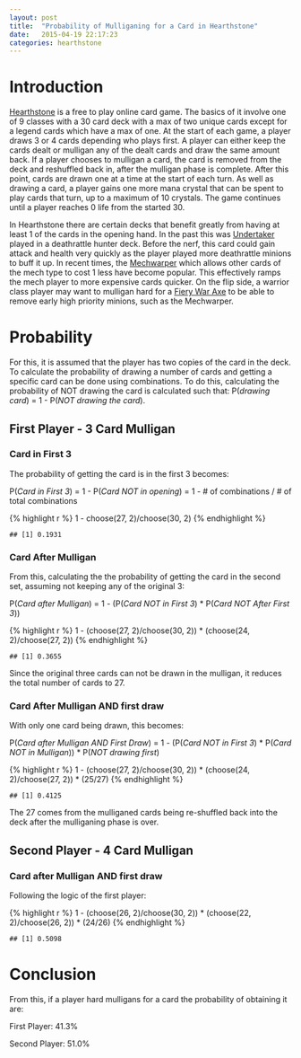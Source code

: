 ```yaml
---
layout: post
title:  "Probability of Mulliganing for a Card in Hearthstone"
date:   2015-04-19 22:17:23
categories: hearthstone
---
```


# Introduction

[Hearthstone](http://us.battle.net/hearthstone/en/) is a free to play online card game.  The basics of it involve one of 9 classes with a 30 card deck with a max of two unique cards except for a legend cards which have a max of one.  At the start of each game, a player draws 3 or 4 cards depending who plays first.  A player can either keep the cards dealt or mulligan any of the dealt cards and draw the same amount back.  If a player chooses to mulligan a card, the card is removed from the deck and reshuffled back in, after the mulligan phase is complete.   After this point, cards are drawn one at a time at the start of each turn.  As well as drawing a card, a player gains one more mana crystal that can be spent to play cards that turn, up to a maximum of 10 crystals.  The game continues until a player reaches 0 life from the started 30.

In Hearthstone there are certain decks that benefit greatly from having at least 1 of the cards in the opening hand.  In the past this was [Undertaker](http://hearthstone.gamepedia.com/Undertaker) played in a deathrattle hunter deck.  Before the nerf, this card could gain attack and health very quickly as the player played more deathrattle minions to buff it up.  In recent times, the [Mechwarper](http://hearthstone.gamepedia.com/Mechwarper) which allows other cards of the mech type to cost 1 less have become popular.  This effectively ramps the mech player to more expensive cards quicker.  On the flip side, a warrior class player may want to mulligan hard for a [Fiery War Axe](http://hearthstone.gamepedia.com/Fiery_War_Axe) to be able to remove early high priority minions, such as the Mechwarper.  

# Probability

For this, it is assumed that the player has two copies of the card in the deck.  To calculate the probability of drawing a number of cards and getting a specific card can be done using combinations.  To do this, calculating the probability of NOT drawing the card is calculated such that:  P(*drawing card*) = 1 - P(*NOT drawing the card*).

## First Player - 3 Card Mulligan

### Card in First 3

The probability of getting the card is in the first 3 becomes:

P(*Card in First 3*) = 1 - P(*Card NOT in opening*) = 1 - # of combinations / # of total combinations

{% highlight r %}
1 - choose(27, 2)/choose(30, 2)
{% endhighlight %}

```
## [1] 0.1931
```


### Card After Mulligan

From this, calculating the the probability of getting the card in the second set, assuming not keeping any of the original 3:

P(*Card after Mulligan*) = 1 - (P(*Card NOT in First 3*) * P(*Card NOT After First 3*))

{% highlight r %}
1 - (choose(27, 2)/choose(30, 2)) * (choose(24, 2)/choose(27, 2))
{% endhighlight %}

```
## [1] 0.3655
```


Since the original three cards can not be drawn in the mulligan, it reduces the total number of cards to 27.

### Card After Mulligan AND first draw

With only one card being drawn, this becomes:

P(*Card after Mulligan AND First Draw*) = 1 - (P(*Card NOT in First 3*) * P(*Card NOT in Mulligan*)) * P(*NOT drawing first*)

{% highlight r %}
1 - (choose(27, 2)/choose(30, 2)) * (choose(24, 2)/choose(27, 2)) * (25/27)
{% endhighlight %}

```
## [1] 0.4125
```

The 27 comes from the mulliganed cards being re-shuffled back into the deck after the mulliganing phase is over.

## Second Player - 4 Card Mulligan

### Card after Mulligan AND first draw

Following the logic of the first player:

{% highlight r %}
1 - (choose(26, 2)/choose(30, 2)) * (choose(22, 2)/choose(26, 2)) * (24/26)
{% endhighlight %}

```
## [1] 0.5098
```


# Conclusion

From this, if a player hard mulligans for a card the probability of obtaining it are:

First Player:  41.3%

Second Player: 51.0%